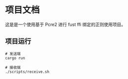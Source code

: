 # 项目文档

这是是一个使用基于 Pcre2 进行 fust ffi 绑定的正则使用项目。

## 项目运行

```shell
# 发送端
cargo run

# 接收端
./scripts/receive.sh
```
